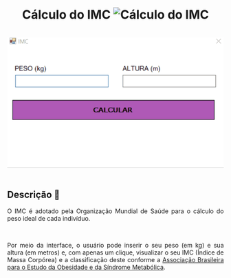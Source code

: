 <h1 align = "center">
  Cálculo do IMC
  <img ali = "wfaIMC" title = "Cálculo do IMC" width="40" src = "https://png.pngtree.com/png-vector/20191025/ourlarge/pngtree-floor-scales-icon-simple-style-png-image_1857622.jpg" />
</h1>

</br>

<div align = "center">
  <img ali = "wfaIMC" title = "Cálculo do IMC" src = "src/wfaIMC.gif" />
</div>

</br>

<div>
    
## Descrição 📄
  
<p align = "justify"> O IMC é adotado pela Organização Mundial de Saúde para o cálculo do peso ideal de cada indivíduo. </p>
  
</br>
  
<p align = "justify"> Por meio da interface, o usuário pode inserir o seu peso (em kg) e sua altura (em metros) e, com apenas um clique, visualizar o seu IMC (Índice de Massa Corpórea) e a classificação deste conforme a <a href="https://abeso.org.br/" target="_blank" rel="noopener">Associação Brasileira para o Estudo da Obesidade e da Síndrome Metabólica</a>.</p> 
</div>

